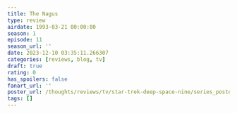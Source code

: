 ```yaml
---
title: The Nagus
type: review
airdate: 1993-03-21 00:00:00
season: 1
episode: 11
season_url: ''
date: 2023-12-10 03:35:11.266307
categories: [reviews, blog, tv]
draft: true
rating: 0
has_spoilers: false
fanart_url: ''
poster_url: /thoughts/reviews/tv/star-trek-deep-space-nine/series_poster.jpg
tags: []
---
```



